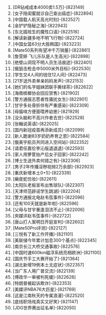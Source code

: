 
1. [DR钻戒成本4000卖1.5万]-[823149]
1. [女子陪闺蜜就诊自己查出癌症]-[822894]
1. [中国载人航天高光时刻]-[822527]
1. [金铲铲隐秘之海]-[822943]
1. [东北插班生的魔性口语]-[822516]
1. [解读新疆多地不明飞行物]-[822724]
1. [中国女篮63分大胜韩国]-[823223]
1. [Mate50系列有望冲千万销量]-[822861]
1. [詹雯婷 飞儿乐队是人生高光]-[822898]
1. [绝壁山洞现不明人员生活痕迹]-[822401]
1. [俄狙击枪击中5000米外目标]-[822530]
1. [学生交4人间的钱住12人间]-[822473]
1. [21岁送外卖单亲妈妈发声]-[822153]
1. [她们的名字姐妹团联手撕绿茶]-[822622]
1. [海南槟榔协会回应禁售]-[821902]
1. [警方通报志愿者性骚扰女生]-[822901]
1. [甘宇多处骨折伴有严重感染]-[822309]
1. [母猫啃方便面喂养幼崽]-[821929]
1. [没头脑和不高兴作者去世]-[822528]
1. [张翰说英语]-[822025]
1. [国内新冠疫苗再添新成员]-[822099]
1. [新人跪谢83岁奶奶养育之恩]-[822584]
1. [俄美宇航员共同进入空间站]-[822352]
1. [请君任嘉伦李沁版退退退]-[822593]
1. [家人用箩筐抬产后女子回家]-[822242]
1. [博士生送外卖何错之有]-[822306]
1. [男子2年传播淫秽视频2万余部]-[822923]
1. [重庆新增本土0+5]-[822339]
1. [癞皮蛇仿妆]-[822611]
1. [太阳队老板宣布出售球队]-[822307]
1. [天津师范辟谣学生跳湖]-[822204]
1. [警方通报北电赵韦弦事件]-[822096]
1. [还有100天就是新年啦]-[822596]
1. [父母与甘宇重逢泪流不止]-[822006]
1. [央媒评赵韦弦事件]-[822722]
1. [唐山打人案明日开庭宣判]-[822602]
1. [Mate50Pro评测]-[822127]
1. [三悦有了新工作开播]-[821101]
1. [美联储今年累计加息300个基点]-[822345]
1. [南京长江大桥交通事故]-[822576]
1. [中国时速600km磁浮系统亮相欧洲]-[821100]
1. [国庆节手工大赛开始了]-[821364]
1. [湖北新增19例本土无症状]-[822357]
1. [当广东人用广普交流]-[822139]
1. [傅政华一审被判死缓]-[822628]
1. [特朗普被起诉欺诈]-[822353]
1. [美媒评NBA76大巨星]-[821769]
1. [这是江南秋天的专属浪漫]-[822520]
1. [底线职场戏真实又好笑]-[821147]
1. [JDG世界赛出征名单]-[822050]